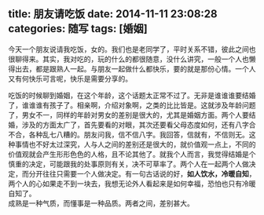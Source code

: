 title: 朋友请吃饭
date: 2014-11-11 23:08:28
categories: 随写
tags: [婚姻]
---

今天一个朋友说请我吃饭，女的。我们也是老同学了，平时关系不错，彼此之间也很聊得来。其实，我对吃的，玩的什么的都很随意，没什么讲究，一般一个人也懒得出去，都是跟熟人一起。与朋友一起做什么都快乐，要的就是那份心情。一个人又有何快乐可言呢，快乐是需要分享的。
<!--more-->
吃饭的时候聊到婚姻，在这个年龄，这个话题太正常不过了。无非是谁谁谁要结婚了，谁谁谁有孩子了。相亲啊，介绍对象啊，之类的比比皆是。这就涉及年龄问题了，男女不一，同样的年龄对男女的差别是很大的，尤其是婚姻方面。两个人要结婚，涉及的方面太广了，首先要看的对眼，其次还要看父母态度如何，还有八字合不合，各种乱七八糟的。朋友问我，信不信八字。我回答，信就有，不信则无。这种事情也不好太过深究，人与人之间的差别还是很大的，就价值观一点上，不同的价值观就会产生形形色色的人格，且不论其他了。就我个人而言，我觉得结婚是个慎重的决定，可能跟我的处事原则有关，决不可草率了。两个人在一起两个人做决定，而分开往往只需要一个人做决定。有一句古话说的好，**如人饮水，冷暖自知**，两个人的心如果走不到一块去，我想无论外人看起来是如何幸福，恐怕也只有冷暖自知了。  
成熟是一种气质，而懂事是一种品质。两者之间，差别甚大。
